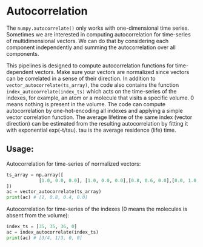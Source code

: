 # Autocorrelation

The `numpy.autocorrelate()` only works with one-dimensional time series. Sometimes we are interested in computing autocorrelation for time-series of multidimensional vectors. We can do that by considering each component independently and summing the autocorrelation over all components.  

This pipelines is designed to compute autocorrelation functions for time-dependent vectors. Make sure your vectors are normalized since vectors can be correlated in a sense of their direction. In addition to `vector_autocorrelate(ts_array)`, the code also contains the function `index_autocorrelate(index_ts)` which acts on the time-series of the indexes, for example, an atom or a molecule that visits a specific volume. 0 means nothing is present in the volume. The code can compute autocorrelation by one-hot-encoding all indexes and applying a simple vector correlation function.  The average lifetime of the same index (vector direction) can be estimated from the resulting autocorrelation by fitting it with exponential exp(-t/tau). tau is the average residence (life) time.

## Usage:

Autocorrelation for time-series of normalized vectors:

```python
ts_array = np.array([
            [1.0, 0.0, 0.0], [1.0, 0.0, 0.0],[0.8, 0.6, 0.0],[0.0, 1.0, 0.0]
])
ac = vector_autocorrelate(ts_array)
print(ac) # [1, 0.8, 0.4, 0.0]
```

Autocorrelation for time-series of the indexes (0 means the molecules is absent from the volume):

```python
index_ts = [35, 35, 36, 0]
ac = index_autocorrelate(index_ts)
print(ac) # [3/4, 1/3, 0, 0]
```

